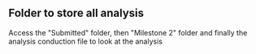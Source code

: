 **Folder to store all analysis**
---
Access the "Submitted" folder, then "Milestone 2" folder and finally the analysis conduction file to look at the analysis
